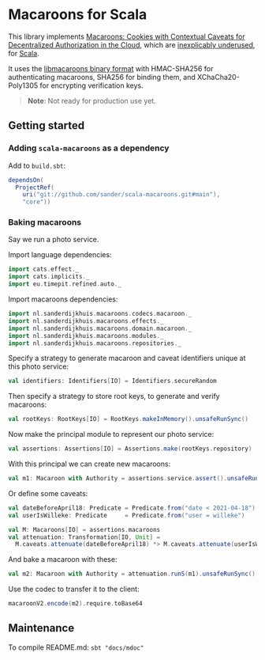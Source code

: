 # Macaroons for Scala

This library implements [Macaroons: Cookies with Contextual Caveats for Decentralized Authorization in the Cloud](https://research.google/pubs/pub41892/), which are [inexplicably underused](https://latacora.micro.blog/a-childs-garden/), for [Scala](https://www.scala-lang.org/).

It uses the [libmacaroons binary format](https://github.com/rescrv/libmacaroons/blob/master/doc/format.txt) with HMAC-SHA256 for authenticating macaroons, SHA256 for binding them, and XChaCha20-Poly1305 for encrypting verification keys.

> **Note**: Not ready for production use yet.

## Getting started

### Adding `scala-macaroons` as a dependency

Add to `build.sbt`:

```scala
dependsOn(
  ProjectRef(
    uri("git://github.com/sander/scala-macaroons.git#main"),
    "core"))
```

### Baking macaroons

Say we run a photo service.

Import language dependencies:

```scala mdoc
import cats.effect._
import cats.implicits._
import eu.timepit.refined.auto._
```

Import macaroons dependencies:

```scala mdoc
import nl.sanderdijkhuis.macaroons.codecs.macaroon._
import nl.sanderdijkhuis.macaroons.effects._
import nl.sanderdijkhuis.macaroons.domain.macaroon._
import nl.sanderdijkhuis.macaroons.modules._
import nl.sanderdijkhuis.macaroons.repositories._
```

Specify a strategy to generate macaroon and caveat identifiers unique at this photo service:

```scala mdoc:silent
val identifiers: Identifiers[IO] = Identifiers.secureRandom
```

Then specify a strategy to store root keys, to generate and verify macaroons:

```scala mdoc:silent
val rootKeys: RootKeys[IO] = RootKeys.makeInMemory().unsafeRunSync()
```

Now make the principal module to represent our photo service:

```scala mdoc:silent
val assertions: Assertions[IO] = Assertions.make(rootKeys.repository)
```

With this principal we can create new macaroons:

```scala mdoc
val m1: Macaroon with Authority = assertions.service.assert().unsafeRunSync()
```

Or define some caveats:

```scala mdoc:silent
val dateBeforeApril18: Predicate = Predicate.from("date < 2021-04-18")
val userIsWilleke: Predicate     = Predicate.from("user = willeke")

val M: Macaroons[IO] = assertions.macaroons
val attenuation: Transformation[IO, Unit] =
  M.caveats.attenuate(dateBeforeApril18) *> M.caveats.attenuate(userIsWilleke)
```

And bake a macaroon with these:

```scala mdoc
val m2: Macaroon with Authority = attenuation.runS(m1).unsafeRunSync()
```

Use the codec to transfer it to the client:

```scala mdoc
macaroonV2.encode(m2).require.toBase64
```

## Maintenance

To compile README.md: `sbt "docs/mdoc"`
